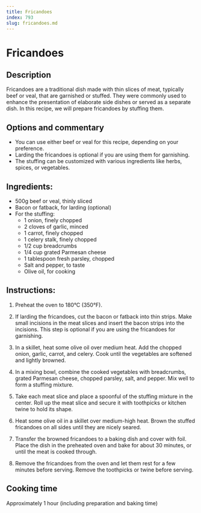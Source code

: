 ```yaml
---
title: Fricandoes
index: 793
slug: fricandoes.md
---
```


# Fricandoes

## Description
Fricandoes are a traditional dish made with thin slices of meat, typically beef or veal, that are garnished or stuffed. They were commonly used to enhance the presentation of elaborate side dishes or served as a separate dish. In this recipe, we will prepare fricandoes by stuffing them.

## Options and commentary
- You can use either beef or veal for this recipe, depending on your preference.
- Larding the fricandoes is optional if you are using them for garnishing.
- The stuffing can be customized with various ingredients like herbs, spices, or vegetables.

## Ingredients:
- 500g beef or veal, thinly sliced
- Bacon or fatback, for larding (optional)
- For the stuffing:
  - 1 onion, finely chopped
  - 2 cloves of garlic, minced
  - 1 carrot, finely chopped
  - 1 celery stalk, finely chopped
  - 1/2 cup breadcrumbs
  - 1/4 cup grated Parmesan cheese
  - 1 tablespoon fresh parsley, chopped
  - Salt and pepper, to taste
  - Olive oil, for cooking

## Instructions:
1. Preheat the oven to 180°C (350°F).

2. If larding the fricandoes, cut the bacon or fatback into thin strips. Make small incisions in the meat slices and insert the bacon strips into the incisions. This step is optional if you are using the fricandoes for garnishing.

3. In a skillet, heat some olive oil over medium heat. Add the chopped onion, garlic, carrot, and celery. Cook until the vegetables are softened and lightly browned.

4. In a mixing bowl, combine the cooked vegetables with breadcrumbs, grated Parmesan cheese, chopped parsley, salt, and pepper. Mix well to form a stuffing mixture.

5. Take each meat slice and place a spoonful of the stuffing mixture in the center. Roll up the meat slice and secure it with toothpicks or kitchen twine to hold its shape.

6. Heat some olive oil in a skillet over medium-high heat. Brown the stuffed fricandoes on all sides until they are nicely seared.

7. Transfer the browned fricandoes to a baking dish and cover with foil. Place the dish in the preheated oven and bake for about 30 minutes, or until the meat is cooked through.

8. Remove the fricandoes from the oven and let them rest for a few minutes before serving. Remove the toothpicks or twine before serving.

## Cooking time
Approximately 1 hour (including preparation and baking time)